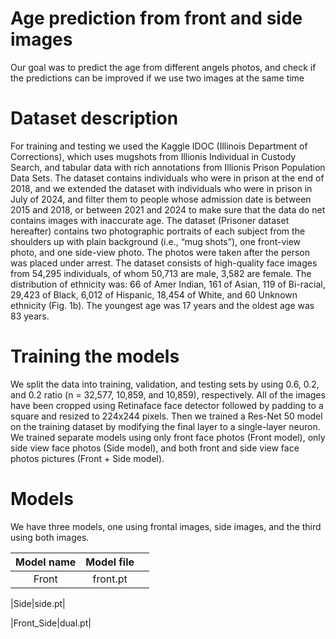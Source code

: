 # Age prediction from front and side images
 Our goal was to predict the age from different angels photos, and check if the predictions can be improved if we use two images at the same time


# Dataset description

For training and testing we used the Kaggle IDOC (Illinois Department of Corrections), which uses mugshots from Illionis Individual in Custody Search, and tabular data with rich annotations from Illionis Prison Population Data Sets. The dataset contains individuals who were in prison at the end of 2018, and we extended the dataset with individuals who were in prison in July of 2024, and filter them to people whose admission date is between 2015 and 2018, or between 2021 and 2024 to make sure that the data do net contains images with inaccurate age. The dataset (Prisoner dataset hereafter) contains two photographic portraits of each subject from the shoulders up with plain background (i.e., “mug shots”), one front-view photo, and one side-view photo. The photos were taken after the person was placed under arrest. The dataset consists of high-quality face images from 54,295 individuals, of whom 50,713 are male, 3,582 are female. The distribution of ethnicity was: 66 of Amer Indian, 161 of Asian, 119 of Bi-racial, 29,423 of Black, 6,012 of Hispanic, 18,454 of White, and 60 Unknown ethnicity (Fig. 1b). The youngest age was 17 years and the oldest age was 83 years.

# Training the models

We split the data into training, validation, and testing sets by using 0.6, 0.2, and 0.2 ratio (n = 32,577, 10,859, and 10,859), respectively. All of the images have been cropped using Retinaface face detector followed by padding to a square and resized to 224x244 pixels. Then we trained a Res-Net 50 model on the training dataset by modifying the final layer to a single-layer neuron. We trained separate models using only front face photos (Front model), only side view face photos (Side model), and both front and side view face photos pictures (Front + Side model).

 # Models

 We have three models, one using frontal images, side images, and the third using both images.



|Model name|Model file||
|:--:|:--:|:--:|
|Front|front.pt|

|Side|side.pt|

|Front_Side|dual.pt|



